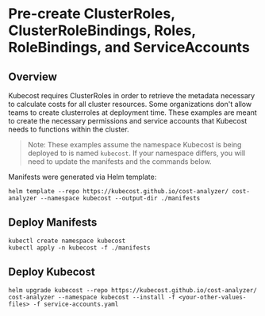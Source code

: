 # Pre-create ClusterRoles, ClusterRoleBindings, Roles, RoleBindings, and ServiceAccounts

## Overview

Kubecost requires ClusterRoles in order to retrieve the metadata necessary to calculate costs for all cluster resources.
Some organizations don't allow teams to create clusterroles at deployment time. These examples are meant to create the necessary permissions and service accounts that Kubecost needs to functions within the cluster.

> Note: These examples assume the namespace Kubecost is being deployed to is named `kubecost`. If your namespace differs, you will need to update the manifests and the commands below.

Manifests were generated via Helm template:

``` shell
helm template --repo https://kubecost.github.io/cost-analyzer/ cost-analyzer --namespace kubecost --output-dir ./manifests
```

## Deploy Manifests

``` shell
kubectl create namespace kubecost
kubectl apply -n kubecost -f ./manifests
```

## Deploy Kubecost

``` shell
helm upgrade kubecost --repo https://kubecost.github.io/cost-analyzer/ cost-analyzer --namespace kubecost --install -f <your-other-values-files> -f service-accounts.yaml
```
